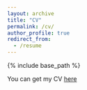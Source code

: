 ```yaml
---
layout: archive
title: "CV"
permalink: /cv/
author_profile: true
redirect_from:
  - /resume
---
```


{% include base_path %}

You can get my CV [here](http://lorenzosteccanella.github.io/files/CV_Lorenzo_Steccanella.pdf)  
